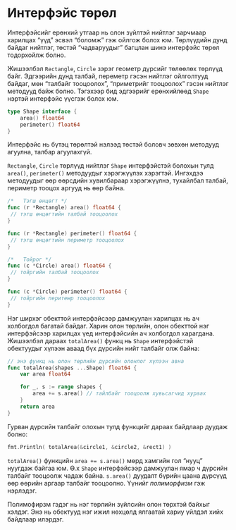 # Интерфэйс төрөл

Интерфэйсийг ерөнхий утгаар нь олон зүйлтэй нийтлэг зарчмаар харилцах “үүд” эсвэл “боломж” гэж ойлгож болох юм. Төрлүүдийн дунд байдаг нийтлэг, төстэй “чадваруудыг” багцлан шинэ интерфэйс төрөл тодорхойлж болно.

Жишээлбэл `Rectangle`, `Circle` зэрэг геометр дүрсийг төлөөлөх төрлүүд байг. Эдгээрийн дунд талбай, переметр гэсэн нийтлэг ойлголтууд байдаг, мөн “талбайг тооцоолох”,  “приметрийг тооцоолох” гэсэн нийтлэг методууд байж болно. Тэгэхээр бид эдгээрийг ерөнхийлөөд `Shape` нэртэй интерфэйс үүсгэж болох юм.

```go
type Shape interface {
    area() float64
    perimeter() float64
}
```

Интерфэйс нь бүтэц төрөлтэй нэлээд төстэй боловч зөвхөн методууд агуулна, талбар агуулахгүй.

`Rectangle`, `Circle` төрлүүд нийтлэг `Shape` интерфэйстэй болохын тулд `area()`, `perimeter()` методуудыг хэрэгжүүлэх хэрэгтэй. Ингэхдээ методуудыг өөр өөрсдийн хувилбараар хэрэгжүүлнэ, тухайлбал талбай, периметр тооцох аргууд нь өөр байна.

```go
/*   Тэгш өнцөгт */
func (r *Rectangle) area() float64 {
 // тэгш өнцөгтийн талбай тооцоолох
}

func (r *Rectangle) perimeter() float64 {
 // тэгш өнцөгтийн периметр тооцоолох
}

/*   Тойрог */
func (c *Circle) area() float64 {
 // тойргийн талбай тооцоолох
}

func (c *Circle) perimeter() float64 {
 // тойргийн перитемр тооцоолох
}
```

Нэг ширхэг обекттой интерфэйсээр дамжуулан харилцах нь ач холбогдол багатай байдаг. Харин олон төрлийн, олон обекттой нэг интерфэйсээр харилцах үед интерфэйсийн ач холбогдол харагдана. Жишээлбэл дараах `totalArea()` функц нь `Shape` интерфэйстэй обектуудыг хүлээн аваад бүх дүрсийн нийт талбайг олж байна:

```go
// энэ функц нь олон төрлийн дүрсийн олонлог хүлээн авна
func totalArea(shapes ...Shape) float64 {
    var area float64

    for _, s := range shapes {
        area += s.area() // тайлбайг тооцоолж хувьсагчид хураах
    }
    return area
}
```

Гурван дүрсийн талбайг олохын тулд функцийг дараах байдлаар дуудаж болно:

```go
fmt.Println( totalArea(&circle1, &circle2, &rect1) )
```

`totalArea()` функцийн `area += s.area()` мөрд хамгийн гол “нууц” нуугдаж байгаа юм. Ө.х `Shape` интерфэйсээр дамжуулан ямар ч дүрсийн талбайг тооцоолж чадаж байна. `s.area()` дуудалт бүрийн цаана дүрсүүд өөр өөрийн аргаар талбайг тооцоолно. Үүнийг _полиморфизм_ гэж нэрлэдэг.

Полимофирзм гэдэг нь нэг төрлийн зүйлсийн олон төрхтэй байхыг хэлдэг. Энэ нь обектууд нэг ижил нөхцөлд ялгаатай хариу үйлдэл хийх байдлаар илэрдэг.

